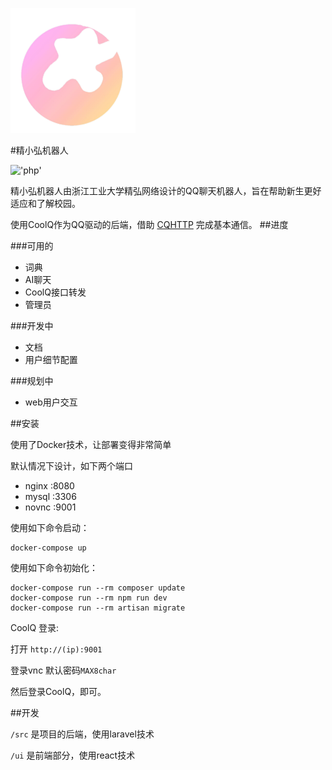 !['logo'](logo.png)

#精小弘机器人

!['php'](https://img.shields.io/packagist/php-v/laravel/laravel)

精小弘机器人由浙江工业大学精弘网络设计的QQ聊天机器人，旨在帮助新生更好适应和了解校园。

使用CoolQ作为QQ驱动的后端，借助 [CQHTTP](https://richardchien.gitee.io/coolq-http-api/docs/) 完成基本通信。
##进度

###可用的

   - 词典
   - AI聊天
   - CoolQ接口转发
   - 管理员
   
###开发中

   - 文档
   - 用户细节配置
   
###规划中

   - web用户交互

##安装

使用了Docker技术，让部署变得非常简单

默认情况下设计，如下两个端口

   - nginx :8080
   - mysql :3306
   - novnc :9001
   
使用如下命令启动：

    docker-compose up
    
使用如下命令初始化：
   
    docker-compose run --rm composer update
    docker-compose run --rm npm run dev
    docker-compose run --rm artisan migrate

CoolQ 登录:

打开 ```http://(ip):9001``` 
    
登录vnc 默认密码```MAX8char```

然后登录CoolQ，即可。

##开发

```/src```   是项目的后端，使用laravel技术

```/ui```   是前端部分，使用react技术

